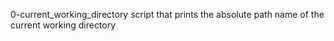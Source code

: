 0-current_working_directory  script that prints the absolute path name of the current working directory

